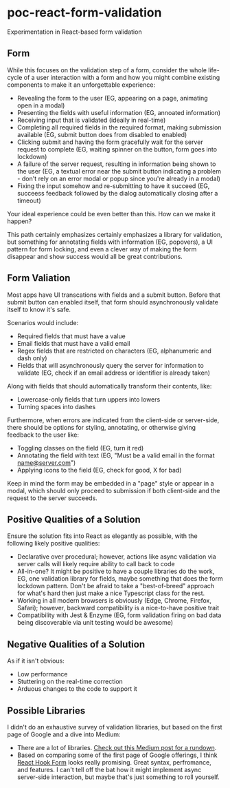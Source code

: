 # poc-react-form-validation
Experimentation in React-based form validation

## Form
While this focuses on the validation step of a form, consider the whole life-cycle of a user interaction with a form and how you might combine existing components to make it an unforgettable experience:
- Revealing the form to the user (EG, appearing on a page, animating open in a modal)
- Presenting the fields with useful information (EG, annoated information)
- Receiving input that is validated (ideally in real-time)
- Completing all required fields in the required format, making submission available (EG, submit button does from disabled to enabled)
- Clicking submit and having the form gracefully wait for the server request to complete (EG, waiting spinner on the button, form goes into lockdown)
- A failure of the server request, resulting in information being shown to the user (EG, a textual error near the submit button indicating a problem - don't rely on an error modal or popup since you're already in a modal)
- Fixing the input somehow and re-submitting to have it succeed (EG, succeess feedback followed by the dialog automatically closing after a timeout)

Your ideal experience could be even better than this. How can we make it happen?

This path certainly emphasizes certainly emphasizes a library for validation, but something for annotating fields with information (EG, popovers), a UI pattern for form locking, and even a clever way of making the form disappear and show success would all be great contributions.

## Form Valiation
Most apps have UI transcations with fields and a submit button. Before that submit button can enabled itself, that form should asynchronously validate itself to know it's safe.

Scenarios would include:
- Required fields that must have a value
- Email fields that must have a valid email
- Regex fields that are restricted on characters (EG, alphanumeric and dash only)
- Fields that will asynchronously query the server for information to validate (EG, check if an email address or identifier is already taken)

Along with fields that should automatically transform their contents, like:
- Lowercase-only fields that turn uppers into lowers
- Turning spaces into dashes

Furthermore, when errors are indicated from the client-side or server-side, there should be options for styling, annotating, or otherwise giving feedback to the user like:
- Toggling classes on the field (EG, turn it red)
- Annotating the field with text (EG, "Must be a valid email in the format name@server.com")
- Applying icons to the field (EG, check for good, X for bad)

Keep in mind the form may be embedded in a "page" style or appear in a modal, which should only proceed to submission if both client-side and the request to the server succeeds.

## Positive Qualities of a Solution
Ensure the solution fits into React as elegantly as possible, with the following likely positive qualities:
- Declarative over procedural; however, actions like async validation via server calls will likely require ability to call back to code
- All-in-one? It might be positive to have a couple libraries do the work, EG, one validation library for fields, maybe something that does the form lockdown pattern. Don't be afraid to take a "best-of-breed" approach for what's hard then just make a nice Typescript class for the rest.
- Working in all modern browsers is obviously (Edge, Chrome, Firefox, Safari); however, backward compatibility is a nice-to-have positive trait
- Compatibility with Jest & Enzyme (EG, form validation firing on bad data being discoverable via unit testing would be awesome)

## Negative Qualities of a Solution
As if it isn't obvious:
- Low performance
- Stuttering on the real-time correction
- Arduous changes to the code to support it

## Possible Libraries
I didn't do an exhaustive survey of validation libraries, but based on the first page of Google and a dive into Medium:
- There are a lot of libraries. [Check out this Medium post for a rundown](https://blog.logrocket.com/the-ultimate-roundup-of-react-form-validation-solutions/).
- Based on comparing some of the first page of Google offerings, I think [React Hook Form](https://react-hook-form.com/) looks really promising. Great syntax, perfromance, and features. I can't tell off the bat how it might implement async server-side interaction, but maybe that's just something to roll yourself.